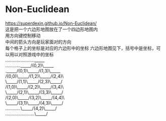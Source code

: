 # Non-Euclidean
https://superdexin.github.io/Non-Euclidean/  
这是把一个六边形地图放在了一个四边形地图内<br>
用方向键控制移动<br>
中间的箭头方向是玩家面对的方向<br>
每个格子上的坐标是对应的六边形中的坐标
六边形地图见下，括号中是坐标，可以用以对照游戏中的坐标<br>
.......................\_\_\_\_\_<br>
............\_\_\_\_\_/(0,2)\\\_\_\_\_\_<br>
.\_\_\_\_\_/(0,1)\\\_\_\_\_\_/(1,3)\\\_\_\_\_\_<br>
/(0,0)\\\_\_\_\_\_/(1,2)\\\_\_\_\_\_/(2,4)\\<br>
\\\_\_\_\_\_/(1,1)\\\_\_\_\_\_/(2,3)\\\_\_\_\_\_/<br>
/(1,0)\\\_\_\_\_\_/(2,2)\\\_\_\_\_\_/(3,4)\\<br>
\\\_\_\_\_\_/(2,1)\\\_\_\_\_\_/(3,3)\\\_\_\_\_\_/<br>
/(2,0)\\\_\_\_\_\_/(3,2)\\\_\_\_\_\_/(4,4)\\<br>
\\\_\_\_\_\_/(3,1)\\\_\_\_\_\_/(4,3)\\\_\_\_\_\_/<br>
............\\\_\_\_\_\_/(4,2)\\\_\_\_\_\_/<br>
.......................\\\_\_\_\_\_/<br>
